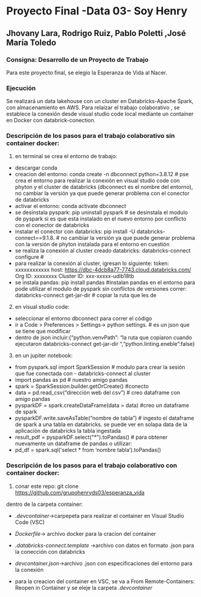 # Proyecto Final -Data 03- Soy Henry
## Jhovany Lara, Rodrigo Ruiz, Pablo Poletti ,José María Toledo

### Consigna: Desarrollo de un Proyecto de Trabajo

Para este proyecto final, se elegio la Esperanza de Vida al Nacer.

### Ejecución

Se realizará un data lakehouse con un cluster en Databricks-Apache Spark, con almacenamiento en AWS. 
Para relaizar el trabajo colaborativo , se establece la conexión desde visual studio code local mediante un container en Docker con databrick-conection.

### Descripción de los pasos para el trabajo colaborativo sin container docker:

1. en terminal se crea el entorno de trabajo:
- descargar conda
- creacion del entorno: conda create -n dbconnect python=3.8.12 # pse crea el entorno para realizar la conexión en visual studio code con phyton y el cluster de databricks (dbconnect es el nombre del entorno), no cambiar la versión ya que puede generar problema con el conector de databricks
- activar el entorno: conda activate dbconnect
- se desinstala pyspark: pip uninstall pyspark # se desinstala el modulo de pyspark si es que esta instalado en el nuevo entorno por conflicto con el conector de databricks
- instalar el conector con databricks: pip install -U databricks-connect==9.1.8. # no cambiar la versión ya que puede generar problema con la versión de phyton instalada para el entorno en cuestión
- se realiza la conexión al cluster creado databricks: databricks-connect configure # 
- para realizar la conexión al cluster, igresan lo siguiente:
token: xxxxxxxxxxxx
host: https://dbc-4dcb8a77-7743.cloud.databricks.com/
Org ID: xxxxxxxx
Cluster ID: xxx-xxxxx-udib18tb
- se instala pandas: pip install pandas #instalan pandas en el entorno
para pode utilizar el modulo de pyspark sin conflictos de versiones
correr: databricks-connect get-jar-dir # copiar la ruta que les de
2. en visual studio code:
- seleccionar el entorno dbconnect para correr el código
- ir a Code > Preferences > Settings-> python settings. # es un json que se tiene que modificar
- dentro de json incluir:{“python.venvPath”: “la ruta que copiaron cuando ejecutaron databricks-connect get-jar-dir “,“python.linting.eneble”:false}
3. en un jupiter notebook:
- from pyspark.sql import SparkSession # modulo para crear la sesión que fue conectada con - databricks-connect al cluster
- import pandas as pd # nuestro amigo pandas
- spark = SparkSession.builder.getOrCreate() #conecto
- data = pd.read_csv(“dirección web del csv”) # creo dataframe con amigo pandas
- pysparkDF = spark.createDataFrame(data = data) #creo un dataframe de spark
- pysparkDF.write.saveAsTable(“nombre de tabla”) # ingesto el dataframe de spark a una tabla en databricks. se puede ver en solapa data de la aplicación de databricks la tabla ingestada
- result_pdf = pysparkDF.select("*").toPandas() # para obtener nuevamente un dataframe de pandas
o utilizar:
- pd_df = spark.sql('select * from ‘nombre tabla’).toPandas()



### Descripción de los pasos para el trabajo colaborativo con container docker:

1. conar este repo: git clone https://github.com/grupohenryds03/esperanza_vida

dentro de la carpeta container:

- *.devcontainer*->carpepeta para realizar el container en Visual Studio Code (VSC)

- *Dockerfile*-> archivo docker para la cracion del container

- *.databricks-connect.template* ->archivo con datos en formato .json para la conección con databricks

- *devcontainer.json*->archivo .json con especificaciones del entorno para la conexión 

- para la creacion del container en VSC, se va a From Remote-Containers: Reopen in Container y se eleje la carpeta *.devcontainer*





